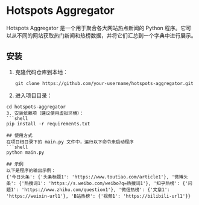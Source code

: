 # Hotspots Aggregator

Hotspots Aggregator 是一个用于聚合各大网站热点新闻的 Python 程序。它可以从不同的网站获取热门新闻和热榜数据，并将它们汇总到一个字典中进行展示。

## 安装

1. 克隆代码仓库到本地：
   ```shell
   git clone https://github.com/your-username/hotspots-aggregator.git

2. 进入项目目录：
  ```shell
  cd hotspots-aggregator
3. 安装依赖项（建议使用虚拟环境）：
  ```shell
  pip install -r requirements.txt

## 使用方式
在项目根目录下的 main.py 文件中，运行以下命令来启动程序
```shell
python main.py

## 示例
以下是程序的输出示例：
{'今日头条': {'头条标题1': 'https://www.toutiao.com/article1'}, '微博头条': {'热搜词1': 'https://s.weibo.com/weibo?q=热搜词1'}, '知乎热榜': {'问题1': 'https://www.zhihu.com/question1'}, '微信热榜': {'文章1': 'https://weixin-url1'}, 'B站热榜': {'视频1': 'https://bilibili-url1'}}
